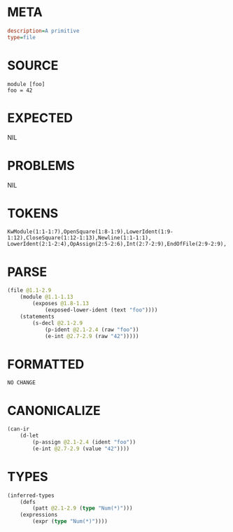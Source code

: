 # META
~~~ini
description=A primitive
type=file
~~~
# SOURCE
~~~roc
module [foo]
foo = 42
~~~
# EXPECTED
NIL
# PROBLEMS
NIL
# TOKENS
~~~zig
KwModule(1:1-1:7),OpenSquare(1:8-1:9),LowerIdent(1:9-1:12),CloseSquare(1:12-1:13),Newline(1:1-1:1),
LowerIdent(2:1-2:4),OpAssign(2:5-2:6),Int(2:7-2:9),EndOfFile(2:9-2:9),
~~~
# PARSE
~~~clojure
(file @1.1-2.9
	(module @1.1-1.13
		(exposes @1.8-1.13
			(exposed-lower-ident (text "foo"))))
	(statements
		(s-decl @2.1-2.9
			(p-ident @2.1-2.4 (raw "foo"))
			(e-int @2.7-2.9 (raw "42")))))
~~~
# FORMATTED
~~~roc
NO CHANGE
~~~
# CANONICALIZE
~~~clojure
(can-ir
	(d-let
		(p-assign @2.1-2.4 (ident "foo"))
		(e-int @2.7-2.9 (value "42"))))
~~~
# TYPES
~~~clojure
(inferred-types
	(defs
		(patt @2.1-2.9 (type "Num(*)")))
	(expressions
		(expr (type "Num(*)"))))
~~~
